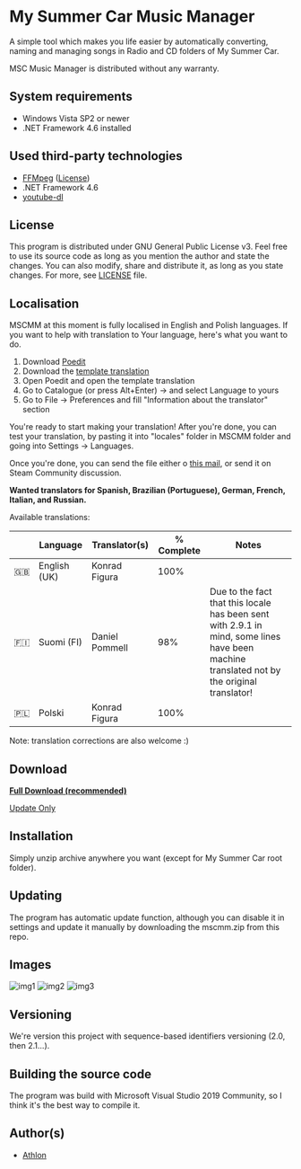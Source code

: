 # My Summer Car Music Manager

A simple tool which makes you life easier by automatically converting, naming and managing songs in Radio and CD folders of My Summer Car.

MSC Music Manager is distributed without any warranty.

## System requirements

- Windows Vista SP2 or newer
- .NET Framework 4.6 installed

## Used third-party technologies

- [FFMpeg](https://www.ffmpeg.org) ([License](https://www.ffmpeg.org/legal.html))
- .NET Framework 4.6
- [youtube-dl](https://ytdl-org.github.io/youtube-dl/)

## License

This program is distributed under GNU General Public License v3. Feel free to use its source code as long as you mention the author and state the changes. You can also modify, share and distribute it, as long as you state changes. For more, see [LICENSE](LICENSE.md) file.

## Localisation

MSCMM at this moment is fully localised in English and Polish languages. If you want to help with translation to Your language, here's what you want to do.

1. Download [Poedit](https://poedit.net/)
2. Download the [template translation](TemplateTranslation.po)
3. Open Poedit and open the template translation
4. Go to Catalogue (or press Alt+Enter) -> and select Language to yours
5. Go to File -> Preferences and fill "Information about the translator" section

You're ready to start making your translation! After you're done, you can test your translation, by pasting it into "locales" folder in MSCMM folder and going into Settings -> Languages.

Once you're done, you can send the file either o [this mail](mail.jpg), or send it on Steam Community discussion.

**Wanted translators for Spanish, Brazilian (Portuguese), German, French, Italian, and Russian.**

Available translations:

|    | Language     | Translator(s)  | % Complete | Notes                                                                                                                                        |
|----|--------------|----------------|------------|----------------------------------------------------------------------------------------------------------------------------------------------|
| 🇬🇧 | English (UK) | Konrad Figura  | 100%       |                                                                                                                                              |
| 🇫🇮 | Suomi (FI)   | Daniel Pommell | 98%        | Due to the fact that this locale has been sent  with 2.9.1 in mind, some lines have been  machine translated not by the original translator! |
| 🇵🇱 | Polski       | Konrad Figura  | 100%       |                                                                                                                                              |

Note: translation corrections are also welcome :)

## Download

**[Full Download (recommended)](mscmm.zip)**

[Update Only](mscmm_update.zip)

## Installation

Simply unzip archive anywhere you want (except for My Summer Car root folder).

## Updating

The program has automatic update function, although you can disable it in settings and update it manually by downloading the mscmm.zip from this repo.

## Images

![img1](https://i.imgur.com/eI6SUGL.png)
![img2](https://i.imgur.com/GL1E7Kl.png)
![img3](https://i.imgur.com/Sl3WNQZ.png)

## Versioning

We're version this project with sequence-based identifiers versioning (2.0, then 2.1...).

## Building the source code

The program was build with Microsoft Visual Studio 2019 Community, so I think it's the best way to compile it.

## Author(s)

- [Athlon](http://athlon.kkmr.pl/)